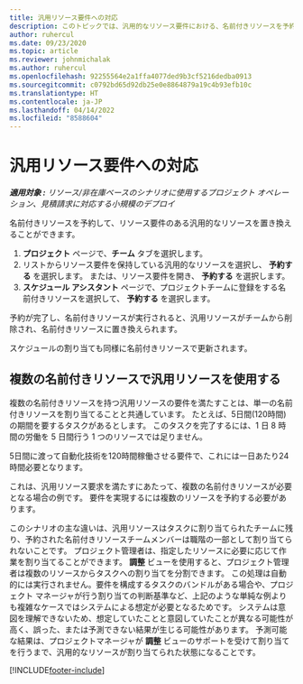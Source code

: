 ```yaml
---
title: 汎用リソース要件への対応
description: このトピックでは、汎用的なリソース要件における、名前付きリソースを予約する方法について説明します。
author: ruhercul
ms.date: 09/23/2020
ms.topic: article
ms.reviewer: johnmichalak
ms.author: ruhercul
ms.openlocfilehash: 92255564e2a1ffa4077ded9b3cf5216dedba0913
ms.sourcegitcommit: c0792bd65d92db25e0e8864879a19c4b93efb10c
ms.translationtype: HT
ms.contentlocale: ja-JP
ms.lasthandoff: 04/14/2022
ms.locfileid: "8588604"
---
```

# <a name="generic-resource-requirement-fulfillment"></a>汎用リソース要件への対応

_**適用対象 :** リソース/非在庫ベースのシナリオに使用するプロジェクト オペレーション、見積請求に対応する小規模のデプロイ_

名前付きリソースを予約して、リソース要件のある汎用的なリソースを置き換えることができます。

1. **プロジェクト** ページで、**チーム** タブを選択します。
2. リストからリソース要件を保持している汎用的なリソースを選択し、 **予約する** を選択します。 または、リソース要件を開き、 **予約する** を選択します。
3. **スケジュール アシスタント** ページで、プロジェクトチームに登録をする名前付きリソースを選択して、 **予約する** を選択します。

予約が完了し、名前付きリソースが実行されると、汎用リソースがチームから削除され、名前付きリソースに置き換えられます。

スケジュールの割り当ても同様に名前付きリソースで更新されます。

## <a name="fulfill-a-generic-resource-with-multiple-named-resources"></a>複数の名前付きリソースで汎用リソースを使用する
複数の名前付きリソースを持つ汎用リソースの要件を満たすことは、単一の名前付きリソースを割り当てることと共通しています。 たとえば、5日間(120時間)の期間を要するタスクがあるとします。 このタスクを完了するには、1 日 8 時間の労働を 5 日間行う 1 つのリソースでは足りません。 

5日間に渡って自動化技術を120時間稼働させる要件で、これには一日あたり24時間必要となります。

これは、汎用リソース要求を満たすにあたって、複数の名前付きリソースが必要となる場合の例です。 要件を実現するには複数のリソースを予約する必要があります。

このシナリオの主な違いは、汎用リソースはタスクに割り当てられたチームに残り、予約された名前付きリソースチームメンバーは職階の一部として割り当てられないことです。 プロジェクト管理者は、指定したリソースに必要に応じて作業を割り当てることができます。 **調整** ビューを使用すると、プロジェクト管理者は複数のリソースからタスクへの割り当てを分割できます。 この処理は自動的には実行されません。要件を構成するタスクのバンドルがある場合や、プロジェクト マネージャが行う割り当ての判断基準など、上記のような単純な例よりも複雑なケースではシステムによる想定が必要となるためです。 システムは意図を理解できないため、想定していたことと意図していたことが異なる可能性が高く、誤った、または予測できない結果が生じる可能性があります。 予測可能な結果は、プロジェクトマネージャが **調整** ビューのサポートを受けて割り当てを行うまで、汎用的なリソースが割り当てられた状態になることです。




[!INCLUDE[footer-include](../includes/footer-banner.md)]